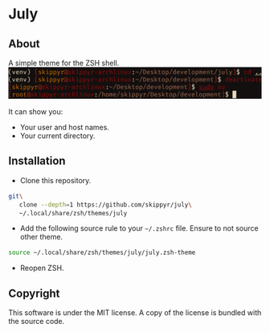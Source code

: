 # July
## About
A simple theme for the ZSH shell.
![](preview.png)

It can show you:
-	Your user and host names.
-	Your current directory.

## Installation
-	Clone this repository.
```bash
git\
   clone --depth=1 https://github.com/skippyr/july\
   ~/.local/share/zsh/themes/july
```

-	Add the following source rule to your `~/.zshrc` file. Ensure to not source other theme.
```bash
source ~/.local/share/zsh/themes/july/july.zsh-theme
```

-	Reopen ZSH.

## Copyright
This software is under the MIT license. A copy of the license is bundled with the source code.
